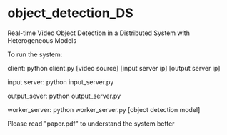 # object_detection_DS
Real-time Video Object Detection in a Distributed System with Heterogeneous Models

To run the system:

  client: python client.py [video source] [input server ip] [output server ip]
  
  input server: python input_server.py
  
  output_sever: python output_server.py
  
  worker_server: python worker_server.py [object detection model]
  
  
Please read "paper.pdf" to understand the system better
